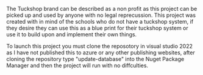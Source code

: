 The Tuckshop brand can be described as a non profit as this project can be picked up and used by anyone with no legal reprecussion. This project was created with in mind of the schools who do not have a tuckshop system, if they desire they can use this as a blue print for their tuckshop system or use it to build upon and implement their own things.

To launch this project you must clone the reposotory in visual studio 2022 as I have not published this to azure or any other publishing websites, after cloning the repository type "update-database" into the Nuget Package Manager and then the project will run with no diffculties.
